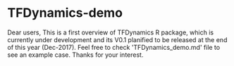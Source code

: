# TFDynamics-demo
Dear users,
This is a first overview of TFDynamics R package, which is currently under development and its V0.1 planified to be released at the end of this year (Dec-2017). 
Feel free to check 'TFDynamics_demo.md' file to see an example case.
Thanks for your interest.
